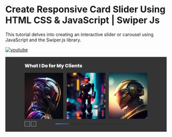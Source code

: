 # Create Responsive Card Slider Using HTML CSS & JavaScript | Swiper Js

This tutorial delves into creating an interactive slider or carousel using JavaScript and the Swiper.js library. 

[![youtube](https://img.shields.io/badge/YouTube-red?style=for-the-badge&logo=youtube&logoColor=white)](https://www.youtube.com/@codzsword)

![Logo](https://raw.githubusercontent.com/codzsword/card-slider/main/card-slider.png)
